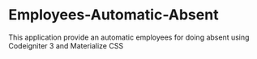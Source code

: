 # Employees-Automatic-Absent
This application provide an automatic employees for doing absent using Codeigniter 3 and Materialize CSS
